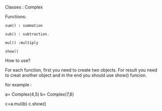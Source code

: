Classes :
    Complex

Functions:

    sum() : summation

    sub() : subtraction.

    mul() :multiply  

    show()

How to use?

For each function, first you need  to create two objects. For result you need to creat another object and in the end you should use show() funcion. 

for example :

a= Complex(4,5)
b= Complex(7,8)

c=a.mul(b)
c.show()